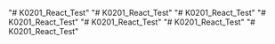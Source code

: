 "# K0201_React_Test" 
"# K0201_React_Test" 
"# K0201_React_Test" 
"# K0201_React_Test" 
"# K0201_React_Test" 
"# K0201_React_Test" 
"# K0201_React_Test" 
